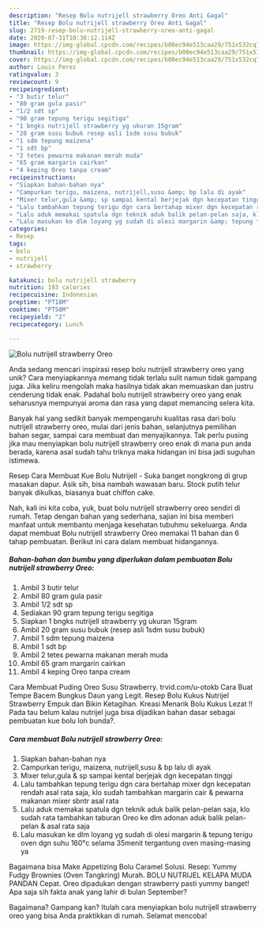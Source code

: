 ```yaml
---
description: "Resep Bolu nutrijell strawberry Oreo Anti Gagal"
title: "Resep Bolu nutrijell strawberry Oreo Anti Gagal"
slug: 2719-resep-bolu-nutrijell-strawberry-oreo-anti-gagal
date: 2020-07-31T10:38:12.114Z
image: https://img-global.cpcdn.com/recipes/b00ec94e513caa29/751x532cq70/bolu-nutrijell-strawberry-oreo-foto-resep-utama.jpg
thumbnail: https://img-global.cpcdn.com/recipes/b00ec94e513caa29/751x532cq70/bolu-nutrijell-strawberry-oreo-foto-resep-utama.jpg
cover: https://img-global.cpcdn.com/recipes/b00ec94e513caa29/751x532cq70/bolu-nutrijell-strawberry-oreo-foto-resep-utama.jpg
author: Louis Perez
ratingvalue: 3
reviewcount: 9
recipeingredient:
- "3 butir telur"
- "80 gram gula pasir"
- "1/2 sdt sp"
- "90 gram tepung terigu segitiga"
- "1 bngks nutrijell strawberry yg ukuran 15gram"
- "20 gram susu bubuk resep asli 1sdm susu bubuk"
- "1 sdm tepung maizena"
- "1 sdt bp"
- "2 tetes pewarna makanan merah muda"
- "65 gram margarin cairkan"
- "4 keping Oreo tanpa cream"
recipeinstructions:
- "Siapkan bahan-bahan nya"
- "Campurkan terigu, maizena, nutrijell,susu &amp; bp lalu di ayak"
- "Mixer telur,gula &amp; sp sampai kental berjejak dgn kecepatan tinggi"
- "Lalu tambahkan tepung terigu dgn cara bertahap mixer dgn kecepatan rendah asal rata saja, klo sudah tambahkan margarin cair &amp; pewarna makanan mixer sbntr asal rata"
- "Lalu aduk memakai spatula dgn teknik aduk balik pelan-pelan saja, klo sudah rata tambahkan taburan Oreo ke dlm adonan aduk balik pelan-pelan &amp; asal rata saja"
- "Lalu masukan ke dlm loyang yg sudah di olesi margarin &amp; tepung terigu oven dgn suhu 160°c selama 35menit tergantung oven masing-masing ya"
categories:
- Resep
tags:
- bolu
- nutrijell
- strawberry

katakunci: bolu nutrijell strawberry 
nutrition: 193 calories
recipecuisine: Indonesian
preptime: "PT18M"
cooktime: "PT58M"
recipeyield: "2"
recipecategory: Lunch

---
```



![Bolu nutrijell strawberry Oreo](https://img-global.cpcdn.com/recipes/b00ec94e513caa29/751x532cq70/bolu-nutrijell-strawberry-oreo-foto-resep-utama.jpg)

Anda sedang mencari inspirasi resep bolu nutrijell strawberry oreo yang unik? Cara menyiapkannya memang tidak terlalu sulit namun tidak gampang juga. Jika keliru mengolah maka hasilnya tidak akan memuaskan dan justru cenderung tidak enak. Padahal bolu nutrijell strawberry oreo yang enak seharusnya mempunyai aroma dan rasa yang dapat memancing selera kita.

Banyak hal yang sedikit banyak mempengaruhi kualitas rasa dari bolu nutrijell strawberry oreo, mulai dari jenis bahan, selanjutnya pemilihan bahan segar, sampai cara membuat dan menyajikannya. Tak perlu pusing jika mau menyiapkan bolu nutrijell strawberry oreo enak di mana pun anda berada, karena asal sudah tahu triknya maka hidangan ini bisa jadi suguhan istimewa.

Resep Cara Membuat Kue Bolu Nutrijell - Suka banget nongkrong di grup masakan dapur. Asik sih, bisa nambah wawasan baru. Stock putih telur banyak dikulkas, biasanya buat chiffon cake.


Nah, kali ini kita coba, yuk, buat bolu nutrijell strawberry oreo sendiri di rumah. Tetap dengan bahan yang sederhana, sajian ini bisa memberi manfaat untuk membantu menjaga kesehatan tubuhmu sekeluarga. Anda dapat membuat Bolu nutrijell strawberry Oreo memakai 11 bahan dan 6 tahap pembuatan. Berikut ini cara dalam membuat hidangannya.

<!--inarticleads1-->

##### Bahan-bahan dan bumbu yang diperlukan dalam pembuatan Bolu nutrijell strawberry Oreo:

1. Ambil 3 butir telur
1. Ambil 80 gram gula pasir
1. Ambil 1/2 sdt sp
1. Sediakan 90 gram tepung terigu segitiga
1. Siapkan 1 bngks nutrijell strawberry yg ukuran 15gram
1. Ambil 20 gram susu bubuk (resep asli 1sdm susu bubuk)
1. Ambil 1 sdm tepung maizena
1. Ambil 1 sdt bp
1. Ambil 2 tetes pewarna makanan merah muda
1. Ambil 65 gram margarin cairkan
1. Ambil 4 keping Oreo tanpa cream


Cara Membuat Puding Oreo Susu Strawberry. trvid.com/u-otokb Cara Buat Tempe Bacem Bungkus Daun yang Legit. Resep Bolu Kukus Nutrijel Strawberry Empuk dan Bikin Ketagihan. Kreasi Menarik Bolu Kukus Lezat !! Pada tau belum kalau nutrijel juga bisa dijadikan bahan dasar sebagai pembuatan kue bolu loh bunda?. 

<!--inarticleads2-->

##### Cara membuat Bolu nutrijell strawberry Oreo:

1. Siapkan bahan-bahan nya
1. Campurkan terigu, maizena, nutrijell,susu &amp; bp lalu di ayak
1. Mixer telur,gula &amp; sp sampai kental berjejak dgn kecepatan tinggi
1. Lalu tambahkan tepung terigu dgn cara bertahap mixer dgn kecepatan rendah asal rata saja, klo sudah tambahkan margarin cair &amp; pewarna makanan mixer sbntr asal rata
1. Lalu aduk memakai spatula dgn teknik aduk balik pelan-pelan saja, klo sudah rata tambahkan taburan Oreo ke dlm adonan aduk balik pelan-pelan &amp; asal rata saja
1. Lalu masukan ke dlm loyang yg sudah di olesi margarin &amp; tepung terigu oven dgn suhu 160°c selama 35menit tergantung oven masing-masing ya


Bagaimana bisa Make Appetizing Bolu Caramel Solusi. Resep: Yummy Fudgy Brownies (Oven Tangkring) Murah. BOLU NUTRIJEL KELAPA MUDA PANDAN Cepat. Oreo dipadukan dengan strawberry pasti yummy banget! Apa saja sih fakta anak yang lahir di bulan September? 

Bagaimana? Gampang kan? Itulah cara menyiapkan bolu nutrijell strawberry oreo yang bisa Anda praktikkan di rumah. Selamat mencoba!

